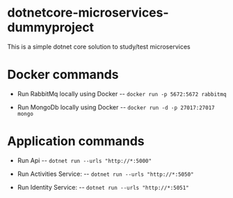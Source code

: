 # dotnetcore-microservices-dummyproject

This is a simple dotnet core solution to study/test microservices


# Docker commands

- Run RabbitMq locally using Docker
-- `docker run -p 5672:5672 rabbitmq`

- Run MongoDb locally using Docker
-- `docker run -d -p 27017:27017 mongo`

# Application commands
- Run Api
-- `dotnet run --urls "http://*:5000"`

- Run Activities Service:
-- `dotnet run --urls "http://*:5050"`

- Run Identity Service:
-- `dotnet run --urls "http://*:5051"`